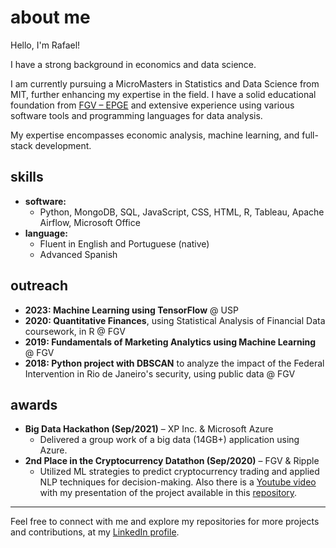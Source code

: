 # about me

Hello, I'm Rafael!

I have a strong background in economics and data science.

I am currently pursuing a MicroMasters in Statistics and Data Science from MIT, further enhancing my expertise in the field. I have a solid educational foundation from [FGV – EPGE](https://epge.fgv.br/en) and extensive experience using various software tools and programming languages for data analysis.

My expertise encompasses economic analysis, machine learning, and full-stack development.

## skills

- **software:**
  - Python, MongoDB, SQL, JavaScript, CSS, HTML, R, Tableau, Apache Airflow, Microsoft Office
- **language:**
  - Fluent in English and Portuguese (native)
  - Advanced Spanish

## outreach

- **2023: Machine Learning using TensorFlow** @ USP
- **2020: Quantitative Finances**, using Statistical Analysis of Financial Data coursework, in R @ FGV
- **2019: Fundamentals of Marketing Analytics using Machine Learning** @ FGV
- **2018: Python project with DBSCAN** to analyze the impact of the Federal Intervention in Rio de Janeiro's security, using public data @ FGV

## awards

- **Big Data Hackathon (Sep/2021)** – XP Inc. & Microsoft Azure
  - Delivered a group work of a big data (14GB+) application using Azure.
- **2nd Place in the Cryptocurrency Datathon (Sep/2020)** – FGV & Ripple
  - Utilized ML strategies to predict cryptocurrency trading and applied NLP techniques for decision-making. Also there is a [Youtube video](https://youtu.be/_aCNF3jHSss?t=671) with my presentation of the project available in this [repository](https://github.com/kojabawa/pirates).

----

Feel free to connect with me and explore my repositories for more projects and contributions, at my [LinkedIn profile](https://www.linkedin.com/in/rkovashikawa/).
